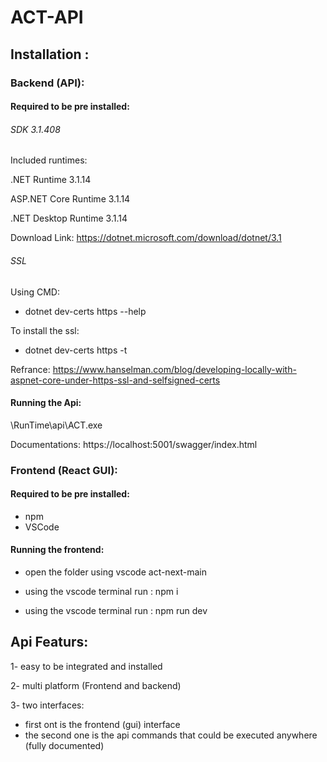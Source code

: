 # ACT-API

## Installation :

### Backend (API):

#### Required to be pre installed:

###### SDK 3.1.408

Included runtimes:

.NET Runtime 3.1.14

ASP.NET Core Runtime 3.1.14

.NET Desktop Runtime 3.1.14

Download Link: https://dotnet.microsoft.com/download/dotnet/3.1

###### SSL 

Using CMD:

- dotnet dev-certs https --help

To install the ssl:

- dotnet dev-certs https -t

Refrance: https://www.hanselman.com/blog/developing-locally-with-aspnet-core-under-https-ssl-and-selfsigned-certs

#### Running the Api:

\RunTime\api\ACT.exe

Documentations: https://localhost:5001/swagger/index.html


### Frontend (React GUI):

#### Required to be pre installed:

- npm
- VSCode

#### Running the frontend:

- open the folder using vscode act-next-main

- using the vscode terminal run :
 npm i 
 
 - using the vscode terminal run :
 npm run dev 



## Api Featurs:

1- easy to be integrated and installed

2- multi platform (Frontend and backend)

3- two interfaces: 
 - first ont is the frontend (gui) interface
 - the second one is the api commands that could be executed anywhere (fully documented)
